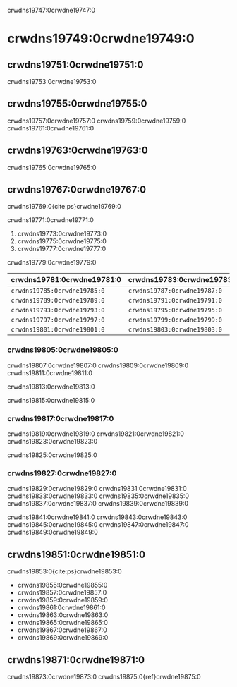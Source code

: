 crwdns19747:0crwdne19747:0
# crwdns19749:0crwdne19749:0

## crwdns19751:0crwdne19751:0

crwdns19753:0crwdne19753:0

## crwdns19755:0crwdne19755:0

crwdns19757:0crwdne19757:0 crwdns19759:0crwdne19759:0 crwdns19761:0crwdne19761:0

## crwdns19763:0crwdne19763:0

crwdns19765:0crwdne19765:0

## crwdns19767:0crwdne19767:0

crwdns19769:0{cite:ps}crwdne19769:0

crwdns19771:0crwdne19771:0
1. crwdns19773:0crwdne19773:0
2. crwdns19775:0crwdne19775:0
3. crwdns19777:0crwdne19777:0


crwdns19779:0crwdne19779:0

| crwdns19781:0crwdne19781:0   | crwdns19783:0crwdne19783:0   |
| ---------------------------- | ---------------------------- |
| `crwdns19785:0crwdne19785:0` | `crwdns19787:0crwdne19787:0` |
| `crwdns19789:0crwdne19789:0` | `crwdns19791:0crwdne19791:0` |
| `crwdns19793:0crwdne19793:0` | `crwdns19795:0crwdne19795:0` |
| `crwdns19797:0crwdne19797:0` | `crwdns19799:0crwdne19799:0` |
| `crwdns19801:0crwdne19801:0` | `crwdns19803:0crwdne19803:0` |


### crwdns19805:0crwdne19805:0

crwdns19807:0crwdne19807:0 crwdns19809:0crwdne19809:0 crwdns19811:0crwdne19811:0

crwdns19813:0crwdne19813:0

crwdns19815:0crwdne19815:0

### crwdns19817:0crwdne19817:0

crwdns19819:0crwdne19819:0 crwdns19821:0crwdne19821:0 crwdns19823:0crwdne19823:0

crwdns19825:0crwdne19825:0

### crwdns19827:0crwdne19827:0

crwdns19829:0crwdne19829:0 crwdns19831:0crwdne19831:0 crwdns19833:0crwdne19833:0 crwdns19835:0crwdne19835:0 crwdns19837:0crwdne19837:0 crwdns19839:0crwdne19839:0

crwdns19841:0crwdne19841:0 crwdns19843:0crwdne19843:0 crwdns19845:0crwdne19845:0 crwdns19847:0crwdne19847:0 crwdns19849:0crwdne19849:0

## crwdns19851:0crwdne19851:0

crwdns19853:0{cite:ps}crwdne19853:0

- crwdns19855:0crwdne19855:0
- crwdns19857:0crwdne19857:0
- crwdns19859:0crwdne19859:0
- crwdns19861:0crwdne19861:0
- crwdns19863:0crwdne19863:0
- crwdns19865:0crwdne19865:0
- crwdns19867:0crwdne19867:0
- crwdns19869:0crwdne19869:0


## crwdns19871:0crwdne19871:0

crwdns19873:0crwdne19873:0 crwdns19875:0{ref}crwdne19875:0

